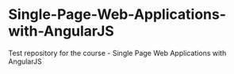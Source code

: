 # Single-Page-Web-Applications-with-AngularJS
Test repository for the course - Single Page Web Applications with AngularJS
